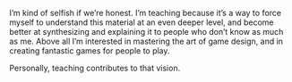 I’m kind of selfish if we’re honest. I’m teaching because it’s a way to force myself to understand this material at an even deeper level, and become better at synthesizing and explaining it to people who don’t know as much as me. Above all I’m interested in mastering the art of game design, and in creating fantastic games for people to play.

Personally, teaching contributes to that vision.